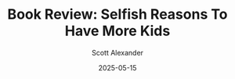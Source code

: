 ---
layout: podcast
title: "Book Review: Selfish Reasons To Have More Kids"
author: Scott Alexander
description: https://www.astralcodexten.com/p/book-review-selfish-reasons-to-have
date: 2025-05-15
length: 7753858
duration: 1938
guid: book-review-selfish-reasons-to-have
---